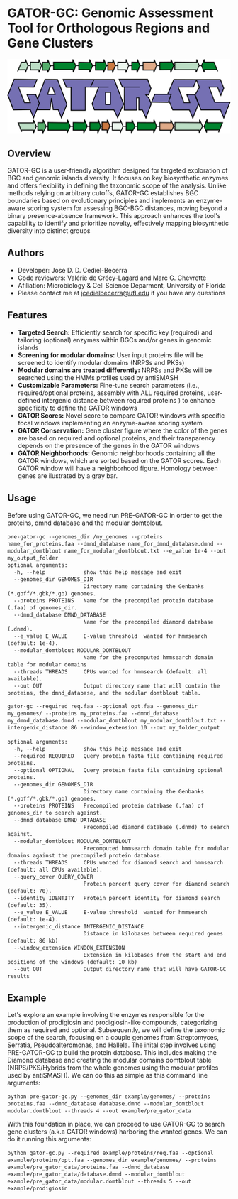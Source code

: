 # GATOR-GC: Genomic Assessment Tool for Orthologous Regions and Gene Clusters
<img src="images/gator_gc_logo.jpg">

## Overview

GATOR-GC is a user-friendly algorithm designed for targeted exploration of BGC and genomic islands diversity. It focuses on key biosynthetic enzymes and offers flexibility in defining the taxonomic scope of the analysis. Unlike methods relying on arbitrary cutoffs, GATOR-GC establishes BGC boundaries based on evolutionary principles and implements an enzyme-aware scoring system for assessing BGC-BGC distances, moving beyond a binary presence-absence framework. This approach enhances the tool's capability to identify and prioritize novelty, effectively mapping biosynthetic diversity into distinct groups

## Authors

- Developer: José D. D. Cediel-Becerra
- Code reviewers: Valérie de Crécy-Lagard and Marc G. Chevrette
- Afiliation: Microbiology & Cell Science Deparment, University of Florida
- Please contact me at jcedielbecerra@ufl.edu if you have any questions

## Features

- **Targeted Search:** Efficiently search for specific key (required) and tailoring (optional) enzymes within BGCs and/or genes in genomic islands
- **Screening for modular domains:** User input proteins file will be screened to identify modular domains (NRPSs and PKSs)
- **Modular domains are treated differently:** NRPSs and PKSs will be searched using the HMMs profiles used by antiSMASH
- **Customizable Parameters:** Fine-tune search parameters (i.e., required/optional proteins, assembly with ALL required proteins, user-defined intergenic distance between required proteins ) to enhance specificity to define the GATOR windows
- **GATOR Scores:** Novel score to compare GATOR windows with specific focal windows implementing an enzyme-aware scoring system 
- **GATOR Conservation:** Gene cluster figure where the color of the genes are based on required and optional proteins, and their transparency depends on the  presence of the genes in the GATOR windows 
- **GATOR Neighborhoods:** Genomic neighborhoods containing all the GATOR windows, which are sorted based on the GATOR scores. Each GATOR window will have a neighborhood figure. Homology between genes are ilustrated by a gray bar. 

## Usage
Before using GATOR-GC, we need run PRE-GATOR-GC in order to get the proteins, dmnd database and the modular domtblout.

```
pre-gator-gc --genomes_dir /my_genomes --proteins name_for_proteins.faa --dmnd_database name_for_dmnd_database.dmnd --modular_domtblout name_for_modular_domtblout.txt --e_value 1e-4 --out my_output_folder
optional arguments:
  -h, --help            show this help message and exit
  --genomes_dir GENOMES_DIR
                        Directory name containing the Genbanks (*.gbff/*.gbk/*.gb) genomes.
  --proteins PROTEINS   Name for the precompiled protein database (.faa) of genomes_dir.
  --dmnd_database DMND_DATABASE
                        Name for the precompiled diamond database (.dnmd).
  --e_value E_VALUE     E-value threshold  wanted for hmmsearch (default: 1e-4).
  --modular_domtblout MODULAR_DOMTBLOUT
                        Name for the precomputed hmmsearch domain table for modular domains
  --threads THREADS     CPUs wanted for hmmsearch (default: all available).
  --out OUT             Output directory name that will contain the proteins, the dmnd_database, and the modular domtblout table.
``` 

```
gator-gc --required req.faa --optional opt.faa --genomes_dir my_genomes/ --proteins my_proteins.faa --dmnd_database my_dmnd_database.dmnd --modular_domtblout my_modular_domtblout.txt --intergenic_distance 86 --window_extension 10 --out my_folder_output

optional arguments:
  -h, --help            show this help message and exit
  --required REQUIRED   Query protein fasta file containing required proteins.
  --optional OPTIONAL   Query protein fasta file containing optional proteins.
  --genomes_dir GENOMES_DIR
                        Directory name containing the Genbanks (*.gbff/*.gbk/*.gb) genomes.
  --proteins PROTEINS   Precompiled protein database (.faa) of genomes_dir to search against.
  --dmnd_database DMND_DATABASE
                        Precompiled diamond database (.dnmd) to search against.
  --modular_domtblout MODULAR_DOMTBLOUT
                        Precomputed hmmsearch domain table for modular domains against the precompiled protein database.
  --threads THREADS     CPUs wanted for diamond search and hmmsearch (default: all CPUs available).
  --query_cover QUERY_COVER
                        Protein percent query cover for diamond search (default: 70).
  --identity IDENTITY   Protein percent identity for diamond search (default: 35).
  --e_value E_VALUE     E-value threshold  wanted for hmmsearch (default: 1e-4).
  --intergenic_distance INTERGENIC_DISTANCE
                        Distance in kilobases between required genes (default: 86 kb)
  --window_extension WINDOW_EXTENSION
                        Extension in kilobases from the start and end positions of the windows (default: 10 kb)
  --out OUT             Output directory name that will have GATOR-GC results
```

## Example

Let's explore an example involving the enzymes responsible for the production of prodigiosin and prodigiosin-like compounds, categorizing them as required and optional. Subsequently, we will define the taxonomic scope of the search, focusing  on a couple genomes from Streptomyces, Serratia, Pseudoalteromonas, and Hallela.
The inital step involves using PRE-GATOR-GC to build the protein database. This includes making the Diamond database and creating the modular domains domtblout table (NRPS/PKS/Hybrids from the whole genomes using the modular profiles used by antiSMASH). We can do this as simple as this command line arguments:   

```
python pre-gator-gc.py --genomes_dir example/genomes/ --proteins proteins.faa --dmnd_database database.dmnd --modular_domtblout modular.domtblout --threads 4 --out example/pre_gator_data
```

With this foundation in place, we can proceed to use GATOR-GC to search gene clusters (a.k.a GATOR windows) harboring the wanted genes. We can do it running this arguments:

```
python gator-gc.py --required example/proteins/req.faa --optional example/proteins/opt.faa --genomes_dir example/genomes/ --proteins example/pre_gator_data/proteins.faa --dmnd_database example/pre_gator_data/database.dmnd --modular_domtblout example/pre_gator_data/modular.domtblout --threads 5 --out example/prodigiosin
```
